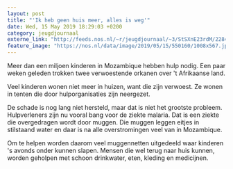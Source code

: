 ```yaml
---
layout: post
title: "'Ik heb geen huis meer, alles is weg'"
date: Wed, 15 May 2019 18:29:03 +0200
category: jeugdjournaal
externe_link: "http://feeds.nos.nl/~r/jeugdjournaal/~3/StSXnE23rdM/2284795"
feature_image: "https://nos.nl/data/image/2019/05/15/550160/1008x567.jpg"
---
```


<p>Meer dan een miljoen kinderen in Mozambique hebben hulp nodig. Een paar weken geleden trokken twee verwoestende orkanen over 't Afrikaanse land.</p>
<p>Veel kinderen wonen niet meer in huizen, want die zijn verwoest. Ze wonen in tenten die door hulporganisaties zijn neergezet.</p>
<p>De schade is nog lang niet hersteld, maar dat is niet het grootste probleem. Hulpverleners zijn nu vooral bang voor de ziekte malaria. Dat is een ziekte die overgedragen wordt door muggen. Die muggen leggen eitjes in stilstaand water en daar is na alle overstromingen veel van in Mozambique.</p>
<p>Om te helpen worden daarom veel muggennetten uitgedeeld waar kinderen 's avonds onder kunnen slapen. Mensen die wel terug naar huis kunnen, worden geholpen met schoon drinkwater, eten, kleding en medicijnen.</p><img src="http://feeds.feedburner.com/~r/jeugdjournaal/~4/StSXnE23rdM" height="1" width="1" alt=""/>
